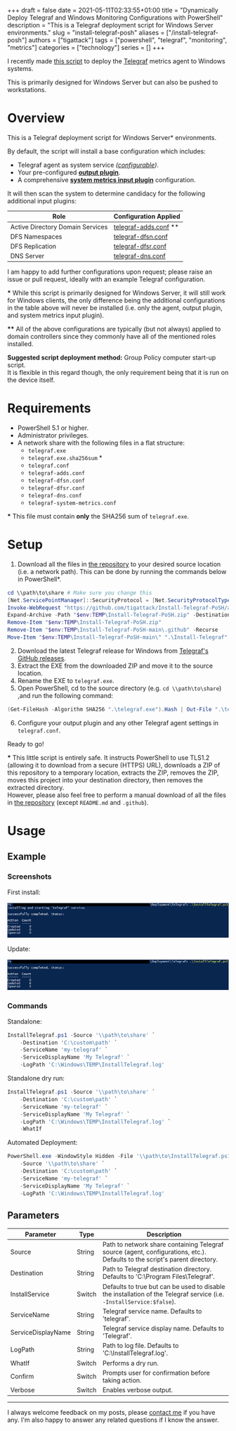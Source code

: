 +++
draft = false
date = 2021-05-11T02:33:55+01:00
title = "Dynamically Deploy Telegraf and Windows Monitoring Configurations with PowerShell"
description = "This is a Telegraf deployment script for Windows Server environments."
slug = "install-telegraf-posh"
aliases = ["/install-telegraf-posh"]
authors = ["tigattack"]
tags = ["powershell", "telegraf", "monitoring", "metrics"]
categories = ["technology"]
series = []
+++

I recently made [this script](https://github.com/tigattack/Install-Telegraf-PoSH/blob/main/InstallTelegraf.ps1) to deploy the [Telegraf](https://www.influxdata.com/time-series-platform/telegraf/) metrics agent to Windows systems.

This is primarily designed for Windows Server but can also be pushed to workstations.


# Overview

This is a Telegraf deployment script for Windows Server\* environments.

By default, the script will install a base configuration which includes:

* Telegraf agent as system service *([configurable](#parameters))*.
* Your pre-configured [**output plugin**](https://github.com/tigattack/Install-Telegraf-PoSH/blob/main/telegraf.conf).
* A comprehensive [**system metrics input plugin**](https://github.com/tigattack/Install-Telegraf-PoSH/blob/main/telegraf-system-metrics.conf) configuration.

It will then scan the system to determine candidacy for the following additional input plugins:

| Role                             | Configuration Applied                                                                                    |
|----------------------------------|-------------------------------------|
| Active Directory Domain Services | [telegraf-adds.conf](https://github.com/tigattack/Install-Telegraf-PoSH/blob/main/telegraf-adds.conf) ** |
| DFS Namespaces                   | [telegraf-dfsn.conf](https://github.com/tigattack/Install-Telegraf-PoSH/blob/main/telegraf-dfsn.conf)    |
| DFS Replication                  | [telegraf-dfsr.conf](https://github.com/tigattack/Install-Telegraf-PoSH/blob/main/telegraf-dfsr.conf)    |
| DNS Server                       | [telegraf-dns.conf](https://github.com/tigattack/Install-Telegraf-PoSH/blob/main/telegraf-dns.conf)      |

I am happy to add further configurations upon request; please raise an issue or pull request, ideally with an example Telegraf configuration.

**\*** While this script is primarily designed for Windows Server, it will still work for Windows clients, the only difference being the additional configurations in the table above will never be installed (i.e. only the agent, output plugin, and system metrics input plugin).

**\*\*** All of the above configurations are typically (but not always) applied to domain controllers since they commonly have all of the mentioned roles installed.

**Suggested script deployment method:** Group Policy computer start-up script.  
It is flexible in this regard though, the only requirement being that it is run on the device itself.

# Requirements

* PowerShell 5.1 or higher.
* Administrator privileges.
* A network share with the following files in a flat structure:
    * `telegraf.exe`
    * `telegraf.exe.sha256sum` \*
    * `telegraf.conf`
    * `telegraf-adds.conf`
    * `telegraf-dfsn.conf`
    * `telegraf-dfsr.conf`
    * `telegraf-dns.conf`
    * `telegraf-system-metrics.conf`

**\*** This file must contain **only** the SHA256 sum of `telegraf.exe`.

# Setup

1. Download all the files in [the repository](https://github.com/tigattack/Install-Telegraf-PoSH) to your desired source location (i.e. a network path). This can be done by running the commands below in PowerShell\*.

```powershell
cd \\path\to\share # Make sure you change this
[Net.ServicePointManager]::SecurityProtocol = [Net.SecurityProtocolType]::Tls12
Invoke-WebRequest "https://github.com/tigattack/Install-Telegraf-PoSH/archive/refs/heads/main.zip" -OutFile "$env:TEMP\Install-Telegraf-PoSH.zip"
Expand-Archive -Path "$env:TEMP\Install-Telegraf-PoSH.zip" -DestinationPath "$env:TEMP\"
Remove-Item "$env:TEMP\Install-Telegraf-PoSH.zip"
Remove-Item "$env:TEMP\Install-Telegraf-PoSH-main\.github" -Recurse
Move-Item "$env:TEMP\Install-Telegraf-PoSH-main\" ".\Install-Telegraf"
```

2. Download the latest Telegraf release for Windows from [Telegraf's GitHub releases](https://github.com/influxdata/telegraf/releases).
3. Extract the EXE from the downloaded ZIP and move it to the source location.
4. Rename the EXE to `telegraf.exe`.
5. Open PowerShell, cd to the source directory (e.g. `cd \\path\to\share`) ,and run the following command:

```powershell
(Get-FileHash -Algorithm SHA256 ".\telegraf.exe").Hash | Out-File ".\telegraf.exe.sha256sum"
```

6. Configure your output plugin and any other Telegraf agent settings in `telegraf.conf`.

Ready to go!

**\*** This little script is entirely safe. It instructs PowerShell to use TLS1.2 (allowing it to download from a secure (HTTPS) URL), downloads a ZIP of this repository to a temporary location, extracts the ZIP, removes the ZIP, moves this project into your destination directory, then removes the extracted directory.  
However, please also feel free to perform a manual download of all the files in [the repository](https://github.com/tigattack/Install-Telegraf-PoSH) (except
`README.md` and `.github`).

# Usage

## Example

### Screenshots

First install:

<img src="RaFEbuju26.png"
    title="First install" loading="lazy" />

Update:

<img src="zovUBIVo22.png"
    title="Update" loading="lazy" />

### Commands

Standalone:

```powershell
InstallTelegraf.ps1 -Source '\\path\to\share' `
    -Destination 'C:\custom\path' `
    -ServiceName 'my-telegraf' `
    -ServiceDisplayName 'My Telegraf' `
    -LogPath 'C:\Windows\TEMP\InstallTelegraf.log'
```

Standalone dry run:

```powershell
InstallTelegraf.ps1 -Source '\\path\to\share' `
    -Destination 'C:\custom\path' `
    -ServiceName 'my-telegraf' `
    -ServiceDisplayName 'My Telegraf' `
    -LogPath 'C:\Windows\TEMP\InstallTelegraf.log' `
    -WhatIf
```

Automated Deployment:

```powershell
PowerShell.exe -WindowStyle Hidden -File '\\path\to\InstallTelegraf.ps1' `
    -Source '\\path\to\share' `
    -Destination 'C:\custom\path' `
    -ServiceName 'my-telegraf' `
    -ServiceDisplayName 'My Telegraf' `
    -LogPath 'C:\Windows\TEMP\InstallTelegraf.log'
```

## Parameters

| Parameter          | Type   | Description                                                                                                                |
|--------------------|--------|-------------------------------------------------------|
| Source             | String | Path to network share containing Telegraf source (agent, configurations, etc.). Defaults to the script's parent directory. |
| Destination        | String | Path to Telegraf destination directory. Defaults to 'C:\Program Files\Telegraf'.                                           |
| InstallService     | Switch | Defaults to true but can be used to disable the installation of the Telegraf service (i.e. `-InstallService:$false`).        |
| ServiceName        | String | Telegraf service name. Defaults to 'telegraf'.                                                                             |
| ServiceDisplayName | String | Telegraf service display name. Defaults to 'Telegraf'.                                                                     |
| LogPath            | String | Path to log file. Defaults to 'C:\InstallTelegraf.log'.                                                                    |
| WhatIf             | Switch | Performs a dry run.                                                                                                        |
| Confirm            | Switch | Prompts user for confirmation before taking action.                                                                        |
| Verbose            | Switch | Enables verbose output.                                                                                                    |

---

I always welcome feedback on my posts, please [contact me](/contact) if you have any. I'm also happy to answer any related questions if I know the answer.
